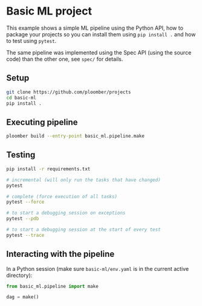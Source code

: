 # Basic ML project

This example shows a simple ML pipeline using the Python API, how to package
your projects so you can install them using `pip install .` and how to test
using `pytest`.

The same pipeline was implemented using the Spec API (using the source code)
than the other one, see `spec/` for details.

## Setup

```bash
git clone https://github.com/ploomber/projects
cd basic-ml
pip install .
```

## Executing pipeline

```bash
ploomber build --entry-point basic_ml.pipeline.make
```

## Testing

```bash
pip install -r requirements.txt

# incremental (will only run the tasks that have changed)
pytest

# complete (force execution of all tasks)
pytest --force

# to start a debugging session on exceptions
pytest --pdb

# to start a debugging session at the start of every test
pytest --trace
```

## Interacting with the pipeline

In a Python session (make sure `basic-ml/env.yaml` is in the current active
directory):

```python
from basic_ml.pipeline import make

dag = make()
```
